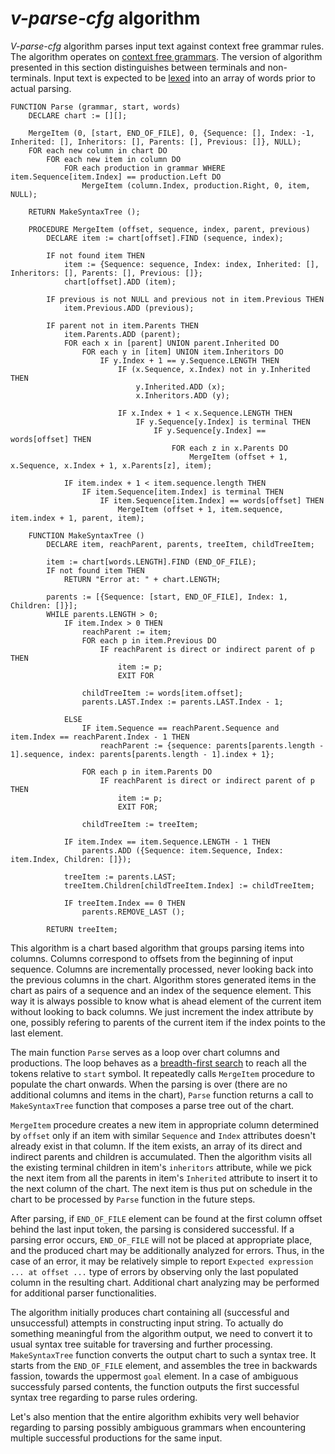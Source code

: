 # *v-parse-cfg* algorithm

*V-parse-cfg* algorithm parses input text against context free grammar rules. The algorithm operates on [context free grammars](https://en.wikipedia.org/wiki/Context-free_grammar). The version of algorithm presented in this section distinguishes between terminals and non-terminals. Input text is expected to be [lexed](https://en.wikipedia.org/wiki/Lexical_analysis) into an array of words prior to actual parsing.

    FUNCTION Parse (grammar, start, words)
        DECLARE chart := [][];
        
        MergeItem (0, [start, END_OF_FILE], 0, {Sequence: [], Index: -1, Inherited: [], Inheritors: [], Parents: [], Previous: []}, NULL);
        FOR each new column in chart DO
            FOR each new item in column DO
                FOR each production in grammar WHERE item.Sequence[item.Index] == production.Left DO
                    MergeItem (column.Index, production.Right, 0, item, NULL);

        RETURN MakeSyntaxTree ();

        PROCEDURE MergeItem (offset, sequence, index, parent, previous)
            DECLARE item := chart[offset].FIND (sequence, index);

            IF not found item THEN
                item := {Sequence: sequence, Index: index, Inherited: [], Inheritors: [], Parents: [], Previous: []};
                chart[offset].ADD (item);

            IF previous is not NULL and previous not in item.Previous THEN
                item.Previous.ADD (previous);

            IF parent not in item.Parents THEN
                item.Parents.ADD (parent);
                FOR each x in [parent] UNION parent.Inherited DO
                    FOR each y in [item] UNION item.Inheritors DO
                        IF y.Index + 1 == y.Sequence.LENGTH THEN
                            IF (x.Sequence, x.Index) not in y.Inherited THEN
                                y.Inherited.ADD (x);
                                x.Inheritors.ADD (y);

                            IF x.Index + 1 < x.Sequence.LENGTH THEN
                                IF y.Sequence[y.Index] is terminal THEN
                                    IF y.Sequence[y.Index] == words[offset] THEN
                                        FOR each z in x.Parents DO
                                            MergeItem (offset + 1, x.Sequence, x.Index + 1, x.Parents[z], item);

                IF item.index + 1 < item.sequence.length THEN
                    IF item.Sequence[item.Index] is terminal THEN
                        IF item.Sequence[item.Index] == words[offset] THEN
                            MergeItem (offset + 1, item.sequence, item.index + 1, parent, item);

        FUNCTION MakeSyntaxTree ()
            DECLARE item, reachParent, parents, treeItem, childTreeItem;
            
            item := chart[words.LENGTH].FIND (END_OF_FILE);
            IF not found item THEN
                RETURN "Error at: " + chart.LENGTH;
            
            parents := [{Sequence: [start, END_OF_FILE], Index: 1, Children: []}];
            WHILE parents.LENGTH > 0;
                IF item.Index > 0 THEN
                    reachParent := item;
                    FOR each p in item.Previous DO
                        IF reachParent is direct or indirect parent of p THEN
                            item := p;
                            EXIT FOR

                    childTreeItem := words[item.offset];
                    parents.LAST.Index := parents.LAST.Index - 1;

                ELSE
                    IF item.Sequence == reachParent.Sequence and item.Index == reachParent.Index - 1 THEN
                        reachParent := {sequence: parents[parents.length - 1].sequence, index: parents[parents.length - 1].index + 1};

                    FOR each p in item.Parents DO
                        IF reachParent is direct or indirect parent of p THEN
                            item := p;
                            EXIT FOR;
                            
                    childTreeItem := treeItem;
                
                IF item.Index == item.Sequence.LENGTH - 1 THEN
                    parents.ADD ({Sequence: item.Sequence, Index: item.Index, Children: []});
                
                treeItem := parents.LAST;
                treeItem.Children[childTreeItem.Index] := childTreeItem;
                
                IF treeItem.Index == 0 THEN
                    parents.REMOVE_LAST ();                
            
            RETURN treeItem;

This algorithm is a chart based algorithm that groups parsing items into columns. Columns correspond to offsets from the beginning of input sequence. Columns are incrementally processed, never looking back into the previous columns in the chart. Algorithm stores generated items in the chart as pairs of a sequence and an index of the sequence element. This way it is always possible to know what is ahead element of the current item without looking to back columns. We just increment the index attribute by one, possibly refering to parents of the current item if the index points to the last element.

The main function `Parse` serves as a loop over chart columns and productions. The loop behaves as a [breadth-first search](https://en.wikipedia.org/wiki/Breadth-first_search) to reach all the tokens relative to `start` symbol. It repeatedly calls `MergeItem` procedure to populate the chart onwards. When the parsing is over (there are no additional columns and items in the chart), `Parse` function returns a call to `MakeSyntaxTree` function that composes a parse tree out of the chart.

`MergeItem` procedure creates a new item in appropriate column determined by `offset` only if an item with similar `Sequence` and `Index` attributes doesn't already exist in that column. If the item exists, an array of its direct and indirect parents and children is accumulated. Then the algorithm visits all the existing terminal children in item's `inheritors` attribute, while we pick the next item from all the parents in item's `Inherited` attribute to insert it to the next column of the chart. The next item is thus put on schedule in the chart to be processed by `Parse` function in the future steps.

After parsing, if `END_OF_FILE` element can be found at the first column offset behind the last input token, the parsing is considered successful. If a parsing error occurs, `END_OF_FILE` will not be placed at appropriate place, and the produced chart may be additionally analyzed for errors. Thus, in the case of an error, it may be relatively simple to report `Expected expression ... at offset ...` type of errors by observing only the last populated column in the resulting chart. Additional chart analyzing may be performed for additional parser functionalities.

The algorithm initially produces chart containing all (successful and unsuccessful) attempts in constructing input string. To actually do something meaningful from the algorithm output, we need to convert it to usual syntax tree suitable for traversing and further processing. `MakeSyntaxTree` function converts the output chart to such a syntax tree. It starts from the `END_OF_FILE` element, and assembles the tree in backwards fassion, towards the uppermost `goal` element. In a case of ambiguous successfuly parsed contents, the function outputs the first successful syntax tree regarding to parse rules ordering.

Let's also mention that the entire algorithm exhibits very well behavior regarding to parsing possibly ambiguous grammars when encountering multiple successful productions for the same input.

